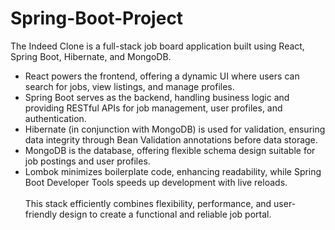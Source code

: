 # Spring-Boot-Project

The Indeed Clone is a full-stack job board application built using React, Spring Boot, Hibernate, and MongoDB.

* React powers the frontend, offering a dynamic UI where users can search for jobs, view listings, and manage profiles.
* Spring Boot serves as the backend, handling business logic and providing RESTful APIs for job management, user profiles, and authentication.
* Hibernate (in conjunction with MongoDB) is used for validation, ensuring data integrity through Bean Validation annotations before data storage.
* MongoDB is the database, offering flexible schema design suitable for job postings and user profiles.
* Lombok minimizes boilerplate code, enhancing readability, while Spring Boot Developer Tools speeds up development with live reloads.
  <br><br>
This stack efficiently combines flexibility, performance, and user-friendly design to create a functional and reliable job portal.
